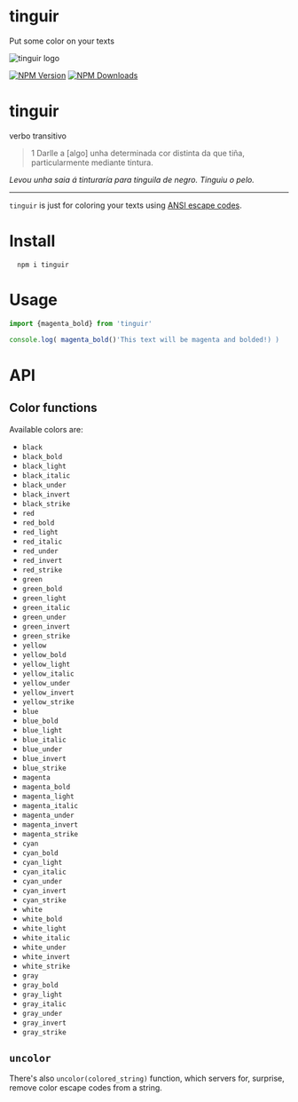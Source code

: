 # tinguir
Put some color on your texts


![tinguir logo](https://tinguir.afialapis.com/logo.png)

[![NPM Version](https://badge.fury.io/js/tinguir.svg)](https://www.npmjs.com/package/tinguir)
[![NPM Downloads](https://img.shields.io/npm/dm/tinguir.svg?style=flat)](https://www.npmjs.com/package/tinguir)



# tinguir

verbo transitivo

> 1 Darlle a [algo] unha determinada cor distinta da que tiña, particularmente mediante tintura. 

_Levou unha saia á tinturaría para tinguila de negro. Tinguiu o pelo._

---

`tinguir` is just for coloring your texts using [ANSI escape codes](https://en.wikipedia.org/wiki/ANSI_escape_code).

# Install

```
  npm i tinguir
```

# Usage

```js
import {magenta_bold} from 'tinguir'

console.log( magenta_bold()'This text will be magenta and bolded!) )

```

# API

## Color functions

Available colors are:

  - `black`
  - `black_bold`
  - `black_light`
  - `black_italic`
  - `black_under`
  - `black_invert`
  - `black_strike`
  - `red`
  - `red_bold`
  - `red_light`
  - `red_italic`
  - `red_under`
  - `red_invert`
  - `red_strike`
  - `green`
  - `green_bold`
  - `green_light`
  - `green_italic`
  - `green_under`
  - `green_invert`
  - `green_strike`
  - `yellow`
  - `yellow_bold`
  - `yellow_light`
  - `yellow_italic`
  - `yellow_under`
  - `yellow_invert`
  - `yellow_strike`
  - `blue`
  - `blue_bold`
  - `blue_light`
  - `blue_italic`
  - `blue_under`
  - `blue_invert`
  - `blue_strike`
  - `magenta`
  - `magenta_bold`
  - `magenta_light`
  - `magenta_italic`
  - `magenta_under`
  - `magenta_invert`
  - `magenta_strike`
  - `cyan`
  - `cyan_bold`
  - `cyan_light`
  - `cyan_italic`
  - `cyan_under`
  - `cyan_invert`
  - `cyan_strike`
  - `white`
  - `white_bold`
  - `white_light`
  - `white_italic`
  - `white_under`
  - `white_invert`
  - `white_strike`
  - `gray`
  - `gray_bold`
  - `gray_light`
  - `gray_italic`
  - `gray_under`
  - `gray_invert`
  - `gray_strike`

## `uncolor`

There's also `uncolor(colored_string)` function, which servers for, surprise, remove color escape codes from a string.
